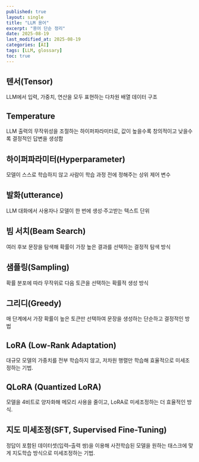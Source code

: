 ```yaml
---
published: true
layout: single
title: "LLM 용어"
excerpt: "용어 단순 정리"
date: 2025-08-19
last_modified_at: 2025-08-19
categories: [AI]
tags: [LLM, glossary]
toc: true
---
```


## 텐서(Tensor)
LLM에서 입력, 가중치, 연산을 모두 표현하는 다차원 배열 데이터 구조

## Temperature
LLM 출력의 무작위성을 조절하는 하이퍼파라미터로, 값이 높을수록 창의적이고 낮을수록 결정적인 답변을 생성함

## 하이퍼파라미터(Hyperparameter)
모델이 스스로 학습하지 않고 사람이 학습 과정 전에 정해주는 상위 제어 변수

## 발화(utterance)
LLM 대화에서 사용자나 모델이 한 번에 생성·주고받는 텍스트 단위

## 빔 서치(Beam Search)
여러 후보 문장을 탐색해 확률이 가장 높은 결과를 선택하는 결정적 탐색 방식

## 샘플링(Sampling)
확률 분포에 따라 무작위로 다음 토큰을 선택하는 확률적 생성 방식

## 그리디(Greedy)
매 단계에서 가장 확률이 높은 토큰만 선택하여 문장을 생성하는 단순하고 결정적인 방법

## LoRA (Low-Rank Adaptation)
대규모 모델의 가중치를 전부 학습하지 않고, 저차원 행렬만 학습해 효율적으로 미세조정하는 기법.

## QLoRA (Quantized LoRA)
모델을 4비트로 양자화해 메모리 사용을 줄이고, LoRA로 미세조정하는 더 효율적인 방식.

## 지도 미세조정(SFT, Supervised Fine-Tuning)
정답이 포함된 데이터셋(입력–출력 쌍)을 이용해 사전학습된 모델을 원하는 태스크에 맞게 지도학습 방식으로 미세조정하는 기법.

